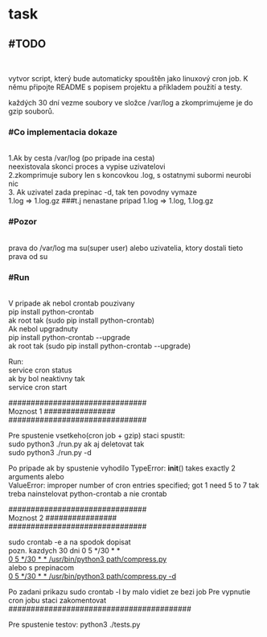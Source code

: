 # task

<h2>#TODO</h2><br>

vytvor script, který bude automaticky spouštěn jako linuxový cron job.
K němu připojte README s popisem projektu a příkladem použití a testy.

každých 30 dní vezme soubory ve 
složce /var/log a zkomprimujeme 
je do gzip souborů.

<h3>#Co implementacia dokaze </h3><br>
1.Ak by cesta /var/log (po pripade ina cesta) <br>
neexistovala skonci proces a vypise uzivatelovi <br>
2.zkomprimuje subory len s koncovkou .log, s ostatnymi subormi neurobi nic <br>
3. Ak uzivatel zada prepinac -d, tak ten povodny vymaze  <br>
1.log => 1.log.gz ###t.j nenastane pripad 1.log => 1.log, 1.log.gz <br>

   
<h3>#Pozor</h3><br>
prava do /var/log ma su(super user) alebo uzivatelia, 
ktory dostali tieto prava od su

<h3>#Run </h3> <br>
V pripade ak nebol crontab pouzivany <br>
pip install python-crontab <br>
ak root tak (sudo pip install python-crontab) <br>
Ak nebol upgradnuty <br>
pip install python-crontab --upgrade <br>
ak root tak (sudo pip install python-crontab --upgrade) <br>

Run: <br>
service cron status <br>
ak by bol neaktivny tak <br>
service cron start <br>

############################### <br>
Moznost 1 ################ <br>
############################### <br>
        
Pre spustenie vsetkeho(cron job + gzip) staci spustit: <br>
sudo python3 ./run.py
ak  aj deletovat tak  <br>
sudo python3 ./run.py -d

Po pripade ak by spustenie vyhodilo 
TypeError: __init__() takes exactly 2 arguments alebo <br> 
ValueError: improper number of cron entries specified; got 1 need 5 to 7
tak treba nainstelovat python-crontab a nie crontab


############################### <br>
Moznost 2 ################ <br>
############################### <br>

sudo crontab -e a na spodok dopisat <br>
pozn. kazdych 30 dni 0 5 */30 * * <br>
<u>0 5 */30 * * /usr/bin/python3 path/compress.py </u> <br>
alebo s prepinacom  <br>
<u>0 5 */30 * * /usr/bin/python3 path/compress.py -d </u>

Po zadani prikazu sudo crontab -l by malo vidiet ze bezi job 
Pre vypnutie cron jobu staci zakomentovat
######################################### <br>

Pre spustenie testov: python3 ./tests.py